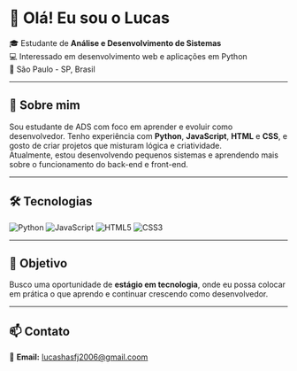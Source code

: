 # 👋 Olá! Eu sou o Lucas

🎓 Estudante de **Análise e Desenvolvimento de Sistemas**  
💻 Interessado em desenvolvimento web e aplicações em Python  
📍 São Paulo - SP, Brasil

---

## 🚀 Sobre mim
Sou estudante de ADS com foco em aprender e evoluir como desenvolvedor. Tenho experiência com **Python**, **JavaScript**, **HTML** e **CSS**, e gosto de criar projetos que misturam lógica e criatividade.  
Atualmente, estou desenvolvendo pequenos sistemas e aprendendo mais sobre o funcionamento do back-end e front-end.

---

## 🛠️ Tecnologias
![Python](https://img.shields.io/badge/Python-3776AB?style=for-the-badge&logo=python&logoColor=white)
![JavaScript](https://img.shields.io/badge/JavaScript-F7DF1E?style=for-the-badge&logo=javascript&logoColor=black)
![HTML5](https://img.shields.io/badge/HTML5-E34F26?style=for-the-badge&logo=html5&logoColor=white)
![CSS3](https://img.shields.io/badge/CSS3-1572B6?style=for-the-badge&logo=css3&logoColor=white)

---

## 🎯 Objetivo
Busco uma oportunidade de **estágio em tecnologia**, onde eu possa colocar em prática o que aprendo e continuar crescendo como desenvolvedor.

---

## 📫 Contato
📧 **Email:** lucashasfj2006@gmail.coom
